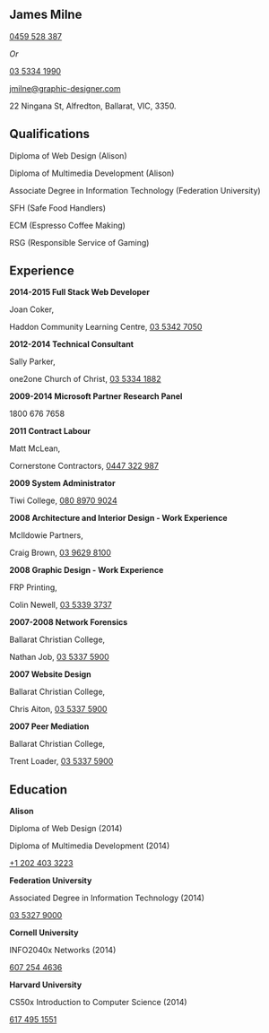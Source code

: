 ## James Milne

[0459 528 387](tel:+6159528387)

*Or*

[03 5334 1990](tel:+610353341990)

[jmilne@graphic-designer.com](mailto:jmilne@graphic-designer.com)

22 Ningana St, Alfredton, Ballarat, VIC, 3350.

## Qualifications

Diploma of Web Design (Alison)

Diploma of Multimedia Development (Alison)

Associate Degree in Information Technology (Federation University)

SFH (Safe Food Handlers)

ECM (Espresso Coffee Making)

RSG (Responsible Service of Gaming)

## Experience

**2014-2015 Full Stack Web Developer**

Joan Coker, 

Haddon Community Learning Centre, [03 5342 7050](tel:+610353427050)

**2012-2014 Technical Consultant**

Sally Parker,

one2one Church of Christ, [03 5334 1882](tel:+610353341882)

**2009-2014 Microsoft Partner Research Panel**

1800 676 7658

**2011 Contract Labour**

Matt McLean,

Cornerstone Contractors, [0447 322 987](tel:+6147322987)

**2009 System Administrator**

Tiwi College, [080 8970 9024](tel:+618089709024)

**2008 Architecture and Interior Design - Work Experience**

McIldowie Partners,

Craig Brown, [03 9629 8100](tel:+61396298100)

**2008 Graphic Design - Work Experience**

FRP Printing,

Colin Newell, [03 5339 3737](tel:+61353393737)

**2007-2008 Network Forensics**

Ballarat Christian College,

Nathan Job, [03 5337 5900](tel:+61353375900)

**2007 Website Design**

Ballarat Christian College,

Chris Aiton, [03 5337 5900](tel:+61353375900)

**2007 Peer Mediation**

Ballarat Christian College,

Trent Loader, [03 5337 5900](tel:+61353375900)

## Education

**Alison**

Diploma of Web Design (2014)

Diploma of Multimedia Development (2014)

[+1 202 403 3223](tel:+12024033223)

**Federation University**

Associated Degree in Information Technology (2014)

[03 5327 9000](tel:+61353279000)

**Cornell University**

INFO2040x Networks (2014)

[607 254 4636](tel:+6072544636)

**Harvard University**

CS50x Introduction to Computer Science (2014)

[617 495 1551](tel:+6174951551)

